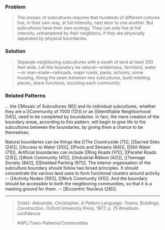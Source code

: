 ### Problem
>The mosaic of subcultures requires that hundreds of different cultures live, in their own way, at full intensity, next door to one another. But subcultures have their own ecology. They can only live at full intensity, unhampered by their neighbors, if they are physically separated by physical boundaries.

### Solution
>Separate neighboring subcultures with a swath of land at least 200 feet wide. Let this boundary be natural—wilderness, farmland, water—or man-made—railroads, major roads, parks, schools, some housing. Along the seam between two subcultures, build meeting places, share functions, touching each community.

### Related Patterns
... the [[Mosaic of Subcultures (8)]] and its individual subcultures, whether they are a [[Community of 7000 (12)]] or an [[Identifiable Neighborhood (14)]], need to be completed by boundaries. In fact, the mere creation of the boundary areas, according to this pattern, will begin to give life to the subcultures between the boundaries, by giving them a chance to be themselves.

Natural boundaries can be things like [[The Countryside (7)]], [[Sacred Sites (24)]], [[Access to Water (25)]], [[Pools and Streams (64)]], [[Still Water (71)]]. Artificial boundaries can include [[Ring Roads (17)]], [[Parallel Roads (23)]], [[Work Community (41)]], [[Industrial Ribbon (42)]], [[Teenage Society (84)]], [[Shielded Parking (97)]]. The interior organisation of the subculture boundary should follow two broad principles. It should concentrate the various land uses to form functional clusters around activity -- [[Activity Nodes (30)]], [[Work Community (41)]]. And the boundary should be accessible to both the neighboring communities, so that it is a meeting ground for them. -- [[Eccentric Nucleus (28)]].

---

> [!cite]- Alexander, Christopher. _A Pattern Language: Towns, Buildings, Construction_. Oxford University Press, 1977, p. 75
> #medium-confidence
>
> #APL/Town-Patterns/Communities
